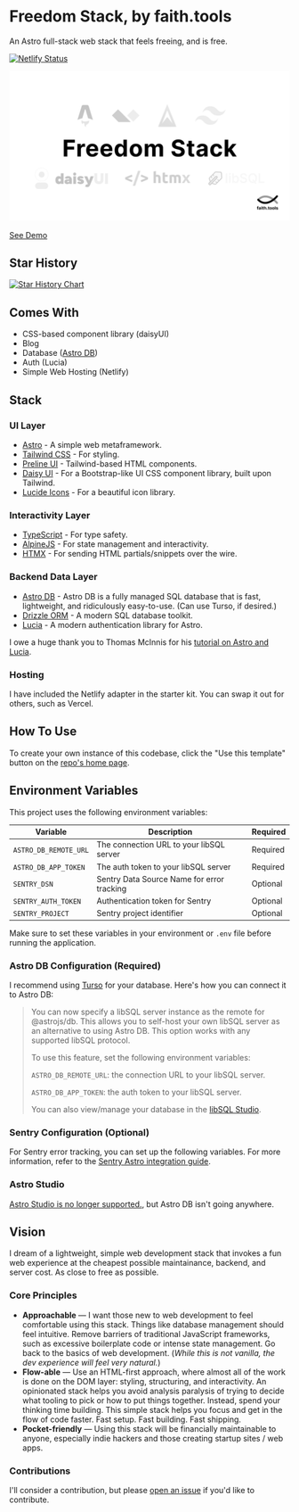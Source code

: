 # Freedom Stack, by faith.tools

An Astro full-stack web stack that feels freeing, and is free.

[![Netlify Status](https://api.netlify.com/api/v1/badges/78803fc4-5d36-4efb-82cd-2daeb5684fb6/deploy-status)](https://app.netlify.com/sites/freedom-stack/deploys)

![freedom stack](public/og-image.png)

[See Demo](https://freedom.faith.tools)

## Star History

[![Star History Chart](https://api.star-history.com/svg?repos=cameronapak/freedom-stack&type=Date)](https://star-history.com/#cameronapak/freedom-stack&Date)

## Comes With

- CSS-based component library (daisyUI)
- Blog
- Database ([Astro DB](https://docs.astro.build/en/guides/astro-db/))
- Auth (Lucia)
- Simple Web Hosting (Netlify)

## Stack

### UI Layer

- [Astro](https://astro.build/) - A simple web metaframework.
- [Tailwind CSS](https://tailwindcss.com/) - For styling.
- [Preline UI](https://preline.co/) - Tailwind-based HTML components.
- [Daisy UI](https://daisyui.com/) - For a Bootstrap-like UI CSS component
  library, built upon Tailwind.
- [Lucide Icons](https://lucide.dev/) - For a beautiful icon library.

### Interactivity Layer

- [TypeScript](https://www.typescriptlang.org/) - For type safety.
- [AlpineJS](https://alpinejs.dev/) - For state management and interactivity.
- [HTMX](https://htmx.org/) - For sending HTML partials/snippets over the wire.

### Backend Data Layer

- [Astro DB](https://astro.build/db) - Astro DB is a fully managed SQL database
  that is fast, lightweight, and ridiculously easy-to-use. (Can use Turso, if
  desired.)
- [Drizzle ORM](https://orm.drizzle.team/) - A modern SQL database toolkit.
- [Lucia](https://lucia-auth.com/) - A modern authentication library for Astro.

I owe a huge thank you to Thomas McInnis for his
[tutorial on Astro and Lucia](https://thomasmcinnis.com/posts/lucia-auth-astro-db/).

### Hosting

I have included the Netlify adapter in the starter kit. You can swap it out for
others, such as Vercel.

## How To Use

To create your own instance of this codebase, click the "Use this template"
button on the [repo's home page](https://github.com/cameronapak/freedom-stack).

## Environment Variables

This project uses the following environment variables:

| Variable | Description | Required |
|----------|-------------|----------|
| `ASTRO_DB_REMOTE_URL` | The connection URL to your libSQL server | Required |
| `ASTRO_DB_APP_TOKEN` | The auth token to your libSQL server | Required |
| `SENTRY_DSN` | Sentry Data Source Name for error tracking | Optional |
| `SENTRY_AUTH_TOKEN` | Authentication token for Sentry | Optional |
| `SENTRY_PROJECT` | Sentry project identifier | Optional |

Make sure to set these variables in your environment or `.env` file before running the application.

### Astro DB Configuration (Required)

I recommend using [Turso](https://turso.tech/) for your database. Here's how you can connect it to Astro DB:

> You can now specify a libSQL server instance as the remote for @astrojs/db. This allows you to self-host your own libSQL server as an alternative to using Astro DB. This option works with any supported libSQL protocol.
> 
> To use this feature, set the following environment variables:
> 
> `ASTRO_DB_REMOTE_URL`: the connection URL to your libSQL server.
> 
> `ASTRO_DB_APP_TOKEN`: the auth token to your libSQL server.
>
> You can also view/manage your database in the [libSQL Studio](https://libsqlstudio.com/).

### Sentry Configuration (Optional)

For Sentry error tracking, you can set up the following variables. For more information, refer to the [Sentry Astro integration guide](https://docs.sentry.io/platforms/javascript/guides/astro/#configure).

### Astro Studio

[Astro Studio is no longer supported.](https://astro.build/blog/goodbye-astro-studio/), but Astro DB isn't going anywhere.

## Vision

I dream of a lightweight, simple web development stack that invokes a fun web
experience at the cheapest possible maintainance, backend, and server cost. As
close to free as possible.

### Core Principles

- **Approachable** — I want those new to web development to feel comfortable
  using this stack. Things like database management should feel intuitive.
  Remove barriers of traditional JavaScript frameworks, such as excessive
  boilerplate code or intense state management. Go back to the basics of web
  development. (_While this is not vanilla, the dev experience will feel very
  natural._)
- **Flow-able** — Use an HTML-first approach, where almost all of the work is
  done on the DOM layer: styling, structuring, and interactivity. An opinionated
  stack helps you avoid analysis paralysis of trying to decide what tooling to
  pick or how to put things together. Instead, spend your thinking time
  building. This simple stack helps you focus and get in the flow of code
  faster. Fast setup. Fast building. Fast shipping.
- **Pocket-friendly** — Using this stack will be financially maintainable to
  anyone, especially indie hackers and those creating startup sites / web apps.

### Contributions

I'll consider a contribution, but please
[open an issue](https://github.com/cameronapak/astwoah-stack/issues) if you'd
like to contribute.
